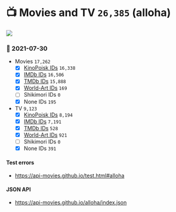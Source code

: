 # :tv: Movies and TV `26,385` (alloha)

<a href="https://API-Movies.github.io"><img src="https://API-Movies.github.io/banner.png?cache"></a>

### :date: 2021-07-30
- Movies `17,262`
  - [x] <a href="https://API-Movies.github.io/alloha/movie_kinopoisk_ids.json">KinoPoisk IDs</a> `16,338`
  - [x] <a href="https://API-Movies.github.io/alloha/movie_imdb_ids.json">IMDb IDs</a> `16,506`
  - [x] <a href="https://API-Movies.github.io/alloha/movie_tmdb_ids.json">TMDb IDs</a> `15,888`
  - [x] <a href="https://API-Movies.github.io/alloha/movie_world_art_ids.json">World-Art IDs</a> `169`
  - [ ] Shikimori IDs `0`
  - [x] None IDs `195`
- TV `9,123`
  - [x] <a href="https://API-Movies.github.io/alloha/tv_kinopoisk_ids.json">KinoPoisk IDs</a> `8,194`
  - [x] <a href="https://API-Movies.github.io/alloha/tv_imdb_ids.json">IMDb IDs</a> `7,191`
  - [x] <a href="https://API-Movies.github.io/alloha/tv_tmdb_ids.json">TMDb IDs</a> `528`
  - [x] <a href="https://API-Movies.github.io/alloha/tv_world_art_ids.json">World-Art IDs</a> `921`
  - [ ] Shikimori IDs `0`
  - [x] None IDs `391`
#### Test errors
- <a href='https://api-movies.github.io/test.html#alloha'>https://api-movies.github.io/test.html#alloha</a>
#### JSON API
- <a href='https://api-movies.github.io/alloha/index.json'>https://api-movies.github.io/alloha/index.json</a>
